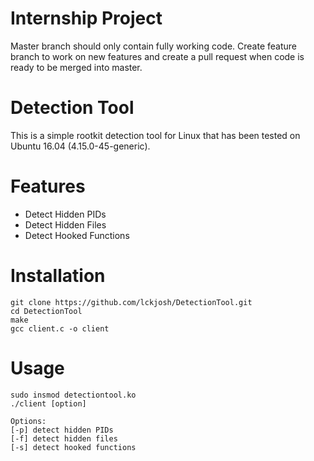# Internship Project
Master branch should only contain fully working code. Create feature branch to work on new features and create a pull request when code is ready to be merged into master.

# Detection Tool
This is a simple rootkit detection tool for Linux that has been tested on Ubuntu 16.04 (4.15.0-45-generic). 

# Features
- Detect Hidden PIDs
- Detect Hidden Files
- Detect Hooked Functions

# Installation
```
git clone https://github.com/lckjosh/DetectionTool.git
cd DetectionTool
make
gcc client.c -o client
```
# Usage
```
sudo insmod detectiontool.ko
./client [option]

Options:
[-p] detect hidden PIDs
[-f] detect hidden files
[-s] detect hooked functions
```
